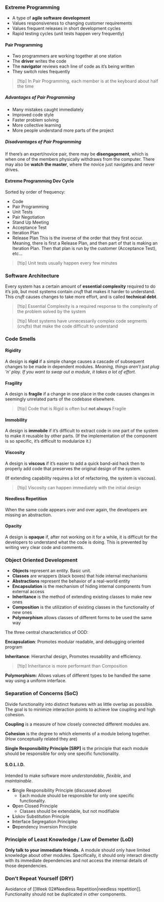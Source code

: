 ### Extreme Programming
- A type of **agile software development**
- Values responsiveness to changing customer requirements
- Values frequent releases in short development cycles
- Rapid testing cycles (unit tests happen very frequently)
#### Pair Programming
- Two programmers are working together at one station
- The **driver** writes the code
- The **navigator** reviews each line of code as it’s being written
- They switch roles frequently
> [!tip] In Pair Programming, each member is at the keyboard about half the time
##### Advantages of Pair Programming
- Many mistakes caught immediately
- Improved code style
- Faster problem solving
- More collective learning
- More people understand more parts of the project

##### Disadvantages of Pair Programming
If there’s an expert/novice pair, there may be **disengagement**, which is when one of the members physically withdraws from the computer. There may also be **watch the master**, where the novice just navigates and never drives.

#### Extreme Programming Dev Cycle
Sorted by order of frequency:
- Code
- Pair Programming
- Unit Tests
- Pair Negotiation
- Stand Up Meeting
- Acceptance Test
- Iteration Plan
- Release Plan
This is the inverse of the order that they first occur.
Meaning, there is first a Release Plan, and then part of that is making an Iteration Plan. Then that plan is run by the customer (Acceptance Test), etc…

> [!tip] Unit tests usually happen every few minutes

### Software Architecture
Every system has a certain amount of **essential complexity** required to do it’s job, but most systems contain *cruft* that makes it harder to understand. This *cruft* causes changes to take more effort, and is called **technical debt**.

> [!tip] Essential Complexity is a required response to the complexity of the problem solved by the system

> [!tip] Most systems have unnecessarily complex code segments (*crufts*) that make the code difficult to understand
### Code Smells
#### Rigidity
A design is **rigid** if a simple change causes a cascade of subsequent changes to be made in dependent modules.
*Meaning, things aren’t just plug 'n' play. If you want to swap out a module, it takes a lot of effort.*

#### Fragility
A design is **fragile** if a change in one place in the code causes changes in seemingly unrelated parts of the codebase elsewhere.

> [!tip] Code that is Rigid is often but **not always** Fragile

#### Immobility
A design is **immobile** if it’s difficult to extract code in one part of the system to make it reusable by other parts. (If the implementation of the component is so specific, it’s difficult to modularize it.)

#### Viscosity
A design is **viscous** if it’s easier to add a quick band-aid hack then to properly add code that preserves the original design of the system.

(If extending capability requires a lot of refactoring, the system is viscous).

> [!tip] Viscosity can happen immediately with the initial design

#### Needless Repetition
When the same code appears over and over again, the developers are missing an abstraction.

#### Opacity
A design is **opaque** if, after not working on it for a while, it is difficult for the developers to understand what the code is doing. This is prevented by writing very clear code and comments.

### Object Oriented Development

- **Objects** represent an entity. Basic unit.
- **Classes** are wrappers (black boxes) that hide internal mechanisms
- **Abstractions** represent the behavior of a real-world entity
- **Encapsulation** is the mechanism of hiding internal components from external access
- **Inheritance** is the method of extending existing classes to make new ones
- **Composition** is the utilization of existing classes in the functionality of new ones
- **Polymorphism** allows classes of different forms to be used the same way

The three central characteristics of OOD:

**Encapsulation**: Promotes modular readable, and debugging oriented program

**Inheritance**: Hierarchal design, Promotes reusability and efficiency. 

> [!tip] Inheritance is more performant than Composition

**Polymorphism:** Allows values of different types to be handled the same way using a uniform interface.

### Separation of Concerns (SoC)
Divide functionality into distinct features with as little overlap as possible. The goal is to minimize interaction points to achieve low coupling and high cohesion.

**Coupling** is a measure of how closely connected different modules are.

**Cohesion** is the degree to which elements of a module belong together. (How conceptually related they are)

**Single Responsibility Principle \[SRP]** is the principle that each module should be responsible for only one specific functionality.
#### S.O.L.I.D.
Intended to make software more *understandable*, *flexible*, and *maintainable*.

- **S**ingle Responsibility Principle (discussed above)
	- Each module should be responsible for only one specific functionality.
- **O**pen Closed Principle
	- Classes should be extendable, but not modifiable
- **L**iskov Substitution Principle
- **I**nterface Segregation Principlep
- **D**ependency Inversion Principle

### Principle of Least Knowledge / Law of Demeter (LoD)

**Only talk to your immediate friends.**
A module should only have limited knowledge about other modules. Specifically, it should only interact directly with its immediate dependencies and not access the internal details of those dependencies.


### Don’t Repeat Yourself (DRY)
Avoidance of [[Week 02#Needless Repetition|needless repetition]]. Functionality should not be duplicated in other components.
